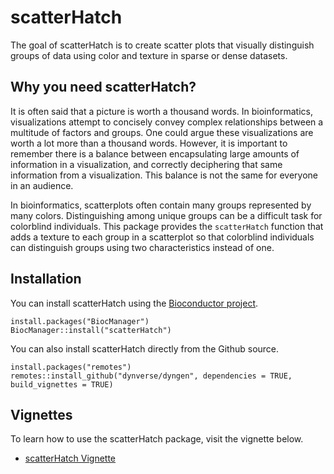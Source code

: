 # scatterHatch
The goal of scatterHatch is to create scatter plots that visually distinguish groups of data using color and texture in sparse or dense datasets.

## Why you need scatterHatch?
It is often said that a picture is worth a thousand words.  In bioinformatics, visualizations attempt to concisely convey complex relationships between a multitude of factors and groups.  One could argue these visualizations are worth a lot more than a thousand words.  However, it is important to remember there is a balance between encapsulating large amounts of information in a visualization, and correctly deciphering that same information from a visualization.  This balance is not the same for everyone in an audience.  

In bioinformatics, scatterplots often contain many groups represented by many colors.  Distinguishing among unique groups can be a difficult task for colorblind individuals. This package provides the ```scatterHatch``` function that adds a texture to each group in a scatterplot so that colorblind individuals can distinguish groups using two characteristics instead of one.

## Installation
You can install scatterHatch using the [Bioconductor project](https://bioconductor.org/).

```
install.packages("BiocManager")
BiocManager::install("scatterHatch")
```

You can also install scatterHatch directly from the Github source.
```
install.packages("remotes")
remotes::install_github("dynverse/dyngen", dependencies = TRUE, build_vignettes = TRUE)
```

## Vignettes
To learn how to use the scatterHatch package, visit the vignette below.

* [scatterHatch Vignette](https://github.com/FertigLab/scatterHatchPlots/blob/master/doc/vignette.md)
